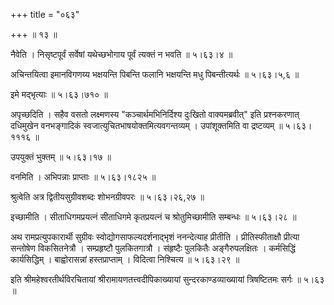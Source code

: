 +++
title = "०६३"

+++
 ॥  १३  ॥   

  

नैवेति । निसृष्टपूर्वं सर्वेषां यथेच्छभोगाय पूर्वं त्यक्तं न भवति  ॥  ५।६३।४  ॥   

  

अचिन्तयित्वा इमानविगणय्य भक्षयन्ति पिबन्ति फलानि भक्षयन्ति मधु पिबन्तीत्यर्थः  ॥  ५।६३।५,६  ॥   

  

इमे मद्भृत्याः  ॥  ५।६३।७१०  ॥   

  

अपृच्छदिति । सहैव वसतो लक्ष्मणस्य "कञ्चार्थमभिनिर्दिश्य दुःखितो वाक्यमब्रवीत्" इति प्रश्नकरणात् दधिमुखेन वनभङ्गादिकं स्वजात्युचितभाषयोक्तमित्यवगन्तव्यम् । उपांशूक्तमिति वा द्रष्टव्यम्  ॥  ५।६३।१११६  ॥   

  

उपयुक्तं भुक्तम्  ॥  ५।६३।१७  ॥   

  

वनमिति । अभिपन्नाः प्राप्ताः  ॥  ५।६३।१८२५  ॥   

  

श्रुत्वेति अत्र द्वितीयसुग्रीवशब्दः शोभनग्रीवपरः  ॥  ५।६३।२६,२७  ॥   

  

इच्छामीति । सीताधिगमप्रयत्नं सीताधिगमे कृतप्रयत्नं च श्रोतुमिच्छामीति सम्बन्धः  ॥  ५।६३।२८  ॥   

  

अथ रामप्रत्युपकारार्थी सुग्रीवः स्वोद्योगसाफल्यदर्शनाद्भृशं ननन्देत्याह प्रीतीति । प्रीतिस्फीताक्षौ प्रीत्या सन्तोषेण विकसितनेत्रौ । सम्प्रहृष्टौ पुलकितगात्रौ । संहृष्टैः पुलकितैः अङ्गैरुपलक्षितः । कर्मसिद्धिं कार्यसिद्धिम् । बाह्वोरासन्नां हस्तप्राप्ताम् । विदित्वा निश्चित्य  ॥  ५।६३।२९  ॥   

  

इति श्रीमहेश्वरतीर्थविरचितायां श्रीरामायणतत्त्वदीपिकाख्यायां सुन्दरकाण्डव्याख्यायां त्रिषष्टितमः सर्गः  ॥  ५।६३  ॥   

  

